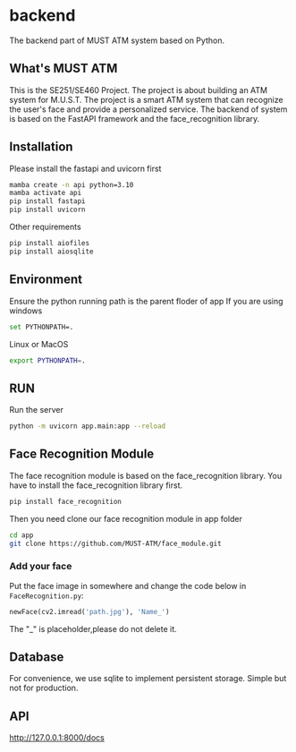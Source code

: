 # backend
The backend part of MUST ATM system based on Python.

## What's MUST ATM
This is the SE251/SE460 Project. The project is about building an ATM system for M.U.S.T. 
The project is a smart ATM system that can recognize the user's face and provide a personalized service. The backend of system is based on the FastAPI framework and the face_recognition library.
## Installation
Please install the fastapi and uvicorn first
```bash
mamba create -n api python=3.10
mamba activate api 
pip install fastapi
pip install uvicorn
```
Other requirements
````bash
pip install aiofiles
pip install aiosqlite
````

## Environment
Ensure the python running path is the parent floder of app
If you are using windows
```bash
set PYTHONPATH=.
```
Linux or MacOS
```bash
export PYTHONPATH=.
```
## RUN
Run the server
```bash
python -m uvicorn app.main:app --reload
```

## Face Recognition Module
The face recognition module is based on the face_recognition library.
You have to install the face_recognition library first.
```bash
pip install face_recognition
```
Then you need clone our face recognition module in app folder
```bash
cd app
git clone https://github.com/MUST-ATM/face_module.git
```
### Add your face
Put the face image in somewhere and change the code below in ```FaceRecognition.py```: 
```python
newFace(cv2.imread('path.jpg'), 'Name_')
```
The "_" is placeholder,please do not delete it.
## Database
For convenience, we use sqlite to implement persistent storage. Simple but not for production.

## API
 http://127.0.0.1:8000/docs
